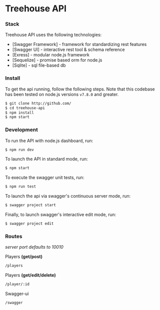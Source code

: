 # Treehouse API

### Stack

Treehouse API uses the following technologies:
* [Swagger Framework] - framework for standardizing rest features
* [Swagger UI] - interactive rest tool & schema reference
* [Exress] - modular node.js framework
* [Sequelize] - promise based orm for node.js
* [Sqlite] - sql file-based db

### Install
To get the api running, follow the following steps.  Note that this codebase has been tested on node.js versions `v7.8.0` and greater.
```sh
$ git clone http://github.com/
$ cd treehouse-api
$ npm install
$ npm start
```

### Development
To run the API with node.js dashboard, run:
```sh
$ npm run dev
```
To launch the API in standard mode, run:
```sh
$ npm start
```
To execute the swagger unit tests, run:
```sh
$ npm run test
```
To launch the api via swagger's continuous server mode, run:
```sh
$ swagger project start
```
Finally, to launch swagger's interactive edit mode, run:
```sh
$ swagger project edit
```

### Routes
*server port defaults to 10010*

Players **(get/post)**
```sh
/players
```
Players **(get/edit/delete)**
```sh
/player/:id
```
Swagger-ui
```sh
/swagger
```
